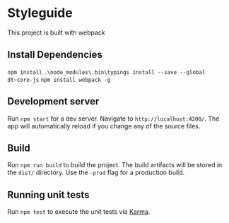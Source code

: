 # Styleguide

This project is built with webpack

## Install Dependencies
`npm install`
`.\node_modules\.bin\typings install --save --global dt~core-js`
`npm install webpack -g`

## Development server
Run `npm start` for a dev server. Navigate to `http://localhost:4200/`. The app will automatically reload if you change any of the source files.

## Build

Run `npm run build` to build the project. The build artifacts will be stored in the `dist/` directory. Use the `-prod` flag for a production build.

## Running unit tests

Run `npm test` to execute the unit tests via [Karma](https://karma-runner.github.io).
